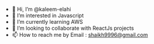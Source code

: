 - 👋 Hi, I’m @kaleem-elahi
- 👀 I’m interested in Javascript
- 🌱 I’m currently learning AWS
- 💞️ I’m looking to collaborate with ReactJs projects
- 📫 How to reach me by Email : shaikh9996@gmail.com

<!---
kaleem-elahi/kaleem-elahi is a ✨ special ✨ repository because its `README.md` (this file) appears on your GitHub profile.
You can click the Preview link to take a look at your changes.
--->
